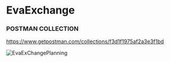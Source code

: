 # EvaExchange

### POSTMAN COLLECTION

https://www.getpostman.com/collections/f3d1f1975af2a3e3f1bd


![EvaExChangePlanning](https://user-images.githubusercontent.com/51006791/157407677-7913952f-c5b5-49a3-90d3-a198864e0966.png)
